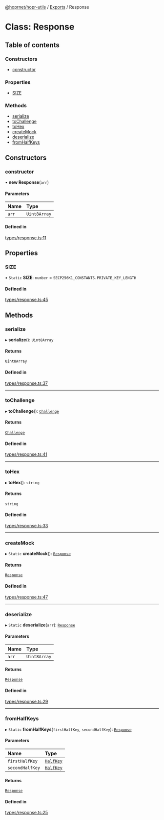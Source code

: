 [@hoprnet/hopr-utils](../README.md) / [Exports](../modules.md) / Response

# Class: Response

## Table of contents

### Constructors

- [constructor](Response.md#constructor)

### Properties

- [SIZE](Response.md#size)

### Methods

- [serialize](Response.md#serialize)
- [toChallenge](Response.md#tochallenge)
- [toHex](Response.md#tohex)
- [createMock](Response.md#createmock)
- [deserialize](Response.md#deserialize)
- [fromHalfKeys](Response.md#fromhalfkeys)

## Constructors

### constructor

• **new Response**(`arr`)

#### Parameters

| Name | Type |
| :------ | :------ |
| `arr` | `Uint8Array` |

#### Defined in

[types/response.ts:11](https://github.com/szczebel1995/hoprnet/blob/master/packages/utils/src/types/response.ts#L11)

## Properties

### SIZE

▪ `Static` **SIZE**: `number` = `SECP256K1_CONSTANTS.PRIVATE_KEY_LENGTH`

#### Defined in

[types/response.ts:45](https://github.com/szczebel1995/hoprnet/blob/master/packages/utils/src/types/response.ts#L45)

## Methods

### serialize

▸ **serialize**(): `Uint8Array`

#### Returns

`Uint8Array`

#### Defined in

[types/response.ts:37](https://github.com/szczebel1995/hoprnet/blob/master/packages/utils/src/types/response.ts#L37)

___

### toChallenge

▸ **toChallenge**(): [`Challenge`](Challenge.md)

#### Returns

[`Challenge`](Challenge.md)

#### Defined in

[types/response.ts:41](https://github.com/szczebel1995/hoprnet/blob/master/packages/utils/src/types/response.ts#L41)

___

### toHex

▸ **toHex**(): `string`

#### Returns

`string`

#### Defined in

[types/response.ts:33](https://github.com/szczebel1995/hoprnet/blob/master/packages/utils/src/types/response.ts#L33)

___

### createMock

▸ `Static` **createMock**(): [`Response`](Response.md)

#### Returns

[`Response`](Response.md)

#### Defined in

[types/response.ts:47](https://github.com/szczebel1995/hoprnet/blob/master/packages/utils/src/types/response.ts#L47)

___

### deserialize

▸ `Static` **deserialize**(`arr`): [`Response`](Response.md)

#### Parameters

| Name | Type |
| :------ | :------ |
| `arr` | `Uint8Array` |

#### Returns

[`Response`](Response.md)

#### Defined in

[types/response.ts:29](https://github.com/szczebel1995/hoprnet/blob/master/packages/utils/src/types/response.ts#L29)

___

### fromHalfKeys

▸ `Static` **fromHalfKeys**(`firstHalfKey`, `secondHalfKey`): [`Response`](Response.md)

#### Parameters

| Name | Type |
| :------ | :------ |
| `firstHalfKey` | [`HalfKey`](HalfKey.md) |
| `secondHalfKey` | [`HalfKey`](HalfKey.md) |

#### Returns

[`Response`](Response.md)

#### Defined in

[types/response.ts:25](https://github.com/szczebel1995/hoprnet/blob/master/packages/utils/src/types/response.ts#L25)

